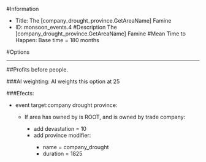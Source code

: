#Information
 - Title: The [company_drought_province.GetAreaName] Famine
 - ID: monsoon_events.4
#Description
The [company_drought_province.GetAreaName] Famine
#Mean Time to Happen:
Base time = 180 months

#Options

___
##Profits before people.

###AI weighting:
AI weights this option at 25


###Efects:<ul><li>event target:company drought province:</li><ul><li>If area has owned by is ROOT, and  is owned by trade company:</li><ul><li>add devastation = 10</li><li>add province modifier:</li><ul><li>name = company_drought</li><li>duration = 1825</li></ul></ul></ul></ul>

